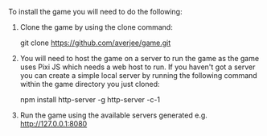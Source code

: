 To install the game you will need to do the following:

1. Clone the game by using the clone command: 

   git clone https://github.com/averjee/game.git


2. You will need to host the game on a server to run the game as the game uses Pixi JS which needs a web host to  run.  If you haven't got a server you can create a simple local  server by running the following command within the game directory you just cloned:

   npm install http-server -g
   http-server -c-1


3. Run the game using the available servers generated e.g. http://127.0.0.1:8080

